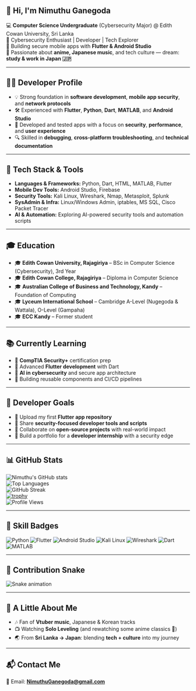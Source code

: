## 👋 Hi, I'm Nimuthu Ganegoda

💻 **Computer Science Undergraduate** (Cybersecurity Major) @ Edith Cowan University, Sri Lanka  
🔐 Cybersecurity Enthusiast | Developer | Tech Explorer  
📱 Building secure mobile apps with **Flutter & Android Studio**  
🌸 Passionate about **anime, Japanese music**, and tech culture — dream: **study & work in Japan 🇯🇵**

---

## 🧑‍💻 Developer Profile

- 💡 Strong foundation in **software development**, **mobile app security**, and **network protocols**
- 🛠️ Experienced with **Flutter**, **Python**, **Dart**, **MATLAB**, and **Android Studio**
- 🧪 Developed and tested apps with a focus on **security**, **performance**, and **user experience**
- 🔍 Skilled in **debugging**, **cross-platform troubleshooting**, and **technical documentation**

---

## 🚀 Tech Stack & Tools

- **Languages & Frameworks:** Python, Dart, HTML, MATLAB, Flutter  
- **Mobile Dev Tools:** Android Studio, Firebase  
- **Security Tools:** Kali Linux, Wireshark, Nmap, Metasploit, Splunk  
- **SysAdmin & Infra:** Linux/Windows Admin, iptables, MS SQL, Cisco Packet Tracer  
- **AI & Automation:** Exploring AI-powered security tools and automation scripts

---

## 🎓 Education

- 🎓 **Edith Cowan University, Rajagiriya** – BSc in Computer Science (Cybersecurity), 3rd Year  
- 🎓 **Edith Cowan College, Rajagiriya** – Diploma in Computer Science  
- 🎓 **Australian College of Business and Technology, Kandy** – Foundation of Computing  
- 🎓 **Lyceum International School** – Cambridge A-Level (Nugegoda & Wattala), O-Level (Gampaha)  
- 🎓 **ECC Kandy** – Former student

---

## 📚 Currently Learning

- 📘 **CompTIA Security+** certification prep  
- 📱 Advanced **Flutter development** with Dart  
- 🤖 **AI in cybersecurity** and secure app architecture  
- 🧰 Building reusable components and CI/CD pipelines

---

## 🎯 Developer Goals

- 🚀 Upload my first **Flutter app repository**  
- 🧪 Share **security-focused developer tools and scripts**  
- 🤝 Collaborate on **open-source projects** with real-world impact  
- 💼 Build a portfolio for a **developer internship** with a security edge

---

## 📊 GitHub Stats

![Nimuthu's GitHub stats](https://github-readme-stats.vercel.app/api?username=NimuthuGanegoda&show_icons=true&theme=tokyonight)  
![Top Languages](https://github-readme-stats.vercel.app/api/top-langs/?username=NimuthuGanegoda&layout=compact&theme=tokyonight)  
![GitHub Streak](https://github-readme-streak-stats.herokuapp.com/?user=NimuthuGanegoda&theme=tokyonight)  
[![trophy](https://github-profile-trophy.vercel.app/?username=NimuthuGanegoda&theme=tokyonight&margin-w=15)](https://github.com/ryo-ma/github-profile-trophy)  
![Profile Views](https://komarev.com/ghpvc/?username=NimuthuGanegoda&color=blueviolet&style=flat-square)

---

## 🧠 Skill Badges

![Python](https://img.shields.io/badge/Python-3776AB?style=for-the-badge&logo=python&logoColor=white)
![Flutter](https://img.shields.io/badge/Flutter-02569B?style=for-the-badge&logo=flutter&logoColor=white)
![Android Studio](https://img.shields.io/badge/Android%20Studio-3DDC84?style=for-the-badge&logo=android-studio&logoColor=white)
![Kali Linux](https://img.shields.io/badge/Kali%20Linux-557C94?style=for-the-badge&logo=kalilinux&logoColor=white)
![Wireshark](https://img.shields.io/badge/Wireshark-1679A7?style=for-the-badge&logo=wireshark&logoColor=white)
![Dart](https://img.shields.io/badge/Dart-0175C2?style=for-the-badge&logo=dart&logoColor=white)
![MATLAB](https://img.shields.io/badge/MATLAB-0076A8?style=for-the-badge&logo=mathworks&logoColor=white)

---

## 🐍 Contribution Snake

![Snake animation](https://github.com/NimuthuGanegoda/NimuthuGanegoda/blob/output/github-contribution-grid-snake.svg)

---

## 🌸 A Little About Me

- 🎶 Fan of **Vtuber music**, Japanese & Korean tracks  
- 📺 Watching **Solo Leveling** (and rewatching some anime classics 👀)  
- 🌏 From **Sri Lanka → Japan**: blending **tech + culture** into my journey

---

## 📬 Contact Me

📧 Email: **NimuthuGanegoda@gmail.com**
